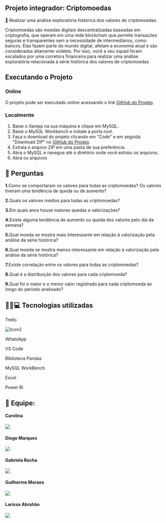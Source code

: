 ## <strong>Projeto integrador: Criptomoedas</strong>


🎯 Realizar uma análise exploratória histórica dos valores de
criptomoedas.

Criptomoedas são moedas digitais descentralizadas baseadas em criptografia, que
operam em uma rede blockchain que permite transações seguras e transparentes
sem a necessidade de intermediários, como bancos. Elas fazem parte do mundo
digital, afetam a economia atual e são consideradas altamente voláteis.
Por isso, você e seu squad foram escalados por uma corretora financeira para
realizar uma análise exploratória relacionada à série histórica dos valores de
criptomoedas


## Executando o Projeto

### Online
O projeto pode ser executado online acessando o link [GitHub do Projeto](https://github.com/carolrc/criptomoedas).

### Localmente

1. Baixe o Xampp na sua máquina e clique em MySQL.
2. Baixe o MySQL Workbench e instale a porta root.
3. Faça o download do projeto clicando em "Code" e em seguida "Download ZIP" no [GitHub do Projeto](https://github.com/carolrc/criptomoedas).
4. Extraia o arquivo ZIP em uma pasta de sua preferência.
5. Abra o MySQL e navegue até o diretório onde você extraiu os arquivos.
6. Abra os arquivos


## 📑 Perguntas

<strong>1.</strong>Como se comportaram os valores para todas as criptomoedas? Os valores tiveram uma tendência de queda ou de aumento?
 <br>

<strong>2.</strong>Quais os valores médios para todas as criptomoedas?
 <br>

<strong>3.</strong>Em quais anos houve maiores quedas e valorizações?
 <br>

<strong>4.</strong>Existe alguma tendência de aumento ou queda dos valores pelo dia da semana?
 <br>

<strong>5.</strong>Qual moeda se mostra mais interessante em relação à valorização pela análise da série histórica?
 <br>

 <strong>6.</strong>Qual moeda se mostra menos interessante em relação à valorização pela análise da série histórica?
 <br>

<strong>7.</strong>Existe correlação entre os valores para todas as criptomoedas?
 <br>

 <strong>8.</strong>Qual é a distribuição dos valores para cada criptomoeda?
 <br>

 <strong>9.</strong>Qual foi o maior e o menor valor registrado para cada criptomoeda ao longo do período analisado?
 <br>

 ## 🔨🔧💻 Tecnologias utilizadas
 

Trello

![Icon2]()

WhatsApp

VS Code 

Biblioteca Pandas

MySQL WorkBench
  
Excel

Power Bi


## 🤝 Equipe:

</a> <h4>Carolina</h4>
<a style="display: block;" href="https://github.com/carolrc" target="_blank">
<img src="https://img.shields.io/badge/GitHub-100000?style=for-the-badge&logo=github&logoColor=white">


</a> <h4>Diego Marques</h4>
<a style="display: block;" href="https://github.com/Diegool97" target="_blank">
<img src="https://img.shields.io/badge/GitHub-100000?style=for-the-badge&logo=github&logoColor=white">


</a> <h4>Gabriela Rocha</h4>
<a style="display: block;" href="https://github.com/gabirc26" target="_blank">
<img src="https://img.shields.io/badge/GitHub-100000?style=for-the-badge&logo=github&logoColor=white">


</a> <h4>Guilherme Moraes</h4>
<a style="display: block;" href="" target="_blank">
<img src="https://img.shields.io/badge/GitHub-100000?style=for-the-badge&logo=github&logoColor=white">


</a> <h4>Larissa Abrahão</h4>
<a style="display: block;" href="https://github.com/Larifabrahao" target="_blank">
<img src="https://img.shields.io/badge/GitHub-100000?style=for-the-badge&logo=github&logoColor=white">






